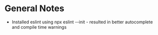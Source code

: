 # General Notes

- Installed eslint using npx eslint --init - resulted in better autocomplete and compile time warnings
